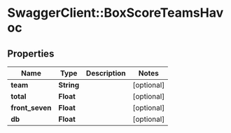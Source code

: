 # SwaggerClient::BoxScoreTeamsHavoc

## Properties
Name | Type | Description | Notes
------------ | ------------- | ------------- | -------------
**team** | **String** |  | [optional] 
**total** | **Float** |  | [optional] 
**front_seven** | **Float** |  | [optional] 
**db** | **Float** |  | [optional] 


